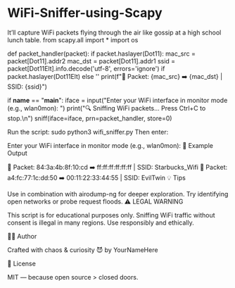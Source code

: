 # WiFi-Sniffer-using-Scapy
It’ll capture WiFi packets flying through the air like gossip at a high school lunch table.
from scapy.all import *
import os

def packet_handler(packet):
    if packet.haslayer(Dot11):
        mac_src = packet[Dot11].addr2
        mac_dst = packet[Dot11].addr1
        ssid = packet[Dot11Elt].info.decode('utf-8', errors='ignore') if packet.haslayer(Dot11Elt) else ''
        print(f"📶 Packet: {mac_src} ➡️ {mac_dst} | SSID: {ssid}")

if __name__ == "__main__":
    iface = input("Enter your WiFi interface in monitor mode (e.g., wlan0mon): ")
    print("🔍 Sniffing WiFi packets... Press Ctrl+C to stop.\n")
    sniff(iface=iface, prn=packet_handler, store=0)

Run the script:
sudo python3 wifi_sniffer.py
Then enter:

Enter your WiFi interface in monitor mode (e.g., wlan0mon):
🚨 Example Output

📶 Packet: 84:3a:4b:8f:10:cd ➡️ ff:ff:ff:ff:ff:ff | SSID: Starbucks_Wifi
📶 Packet: a4:fc:77:1c:dd:50 ➡️ 00:11:22:33:44:55 | SSID: EvilTwin
💡 Tips

Use in combination with airodump-ng for deeper exploration.
Try identifying open networks or probe request floods.
⚠️ LEGAL WARNING

This script is for educational purposes only.
Sniffing WiFi traffic without consent is illegal in many regions. Use responsibly and ethically.

👩‍💻 Author

Crafted with chaos & curiosity 😈 by YourNameHere

🧾 License

MIT — because open source > closed doors.

